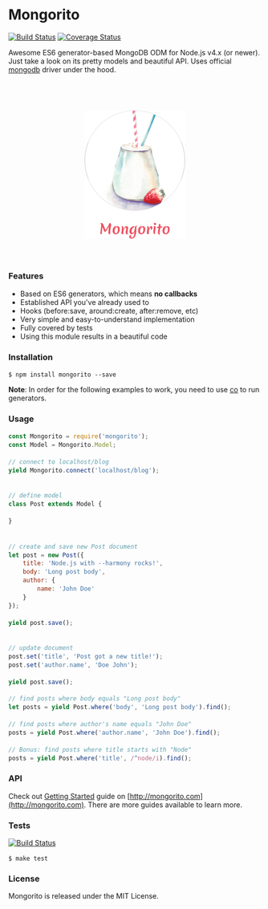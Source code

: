 # Mongorito

[![Build Status](https://travis-ci.org/vdemedes/mongorito.svg?branch=master)](https://travis-ci.org/vdemedes/mongorito) [![Coverage Status](https://coveralls.io/repos/vdemedes/mongorito/badge.svg?branch=master&service=github)](https://coveralls.io/github/vdemedes/mongorito?branch=master)

Awesome ES6 generator-based MongoDB ODM for Node.js v4.x (or newer).
Just take a look on its pretty models and beautiful API.
Uses official [mongodb](https://www.npmjs.com/package/mongodb) driver under the hood.

<h1 align="center">
  <br>
  <img width="200" src="media/logo.png">
  <br>
  <br>
</h1>


### Features

- Based on ES6 generators, which means **no callbacks**
- Established API you've already used to
- Hooks (before:save, around:create, after:remove, etc)
- Very simple and easy-to-understand implementation
- Fully covered by tests
- Using this module results in a beautiful code


### Installation

```
$ npm install mongorito --save
```

**Note**: In order for the following examples to work, you need to use [co](https://github.com/tj/co) to run generators.


### Usage

```js
const Mongorito = require('mongorito');
const Model = Mongorito.Model;

// connect to localhost/blog
yield Mongorito.connect('localhost/blog');


// define model
class Post extends Model {

}


// create and save new Post document
let post = new Post({
    title: 'Node.js with --harmony rocks!',
    body: 'Long post body',
    author: {
        name: 'John Doe'
    }
});

yield post.save();


// update document
post.set('title', 'Post got a new title!');
post.set('author.name', 'Doe John');

yield post.save();

// find posts where body equals "Long post body"
let posts = yield Post.where('body', 'Long post body').find();

// find posts where author's name equals "John Doe"
posts = yield Post.where('author.name', 'John Doe').find();

// Bonus: find posts where title starts with "Node"
posts = yield Post.where('title', /^node/i).find();
```


### API

Check out [Getting Started](http://mongorito.com/guides/getting-started) guide on [http://mongorito.com](http://mongorito.com).
There are more guides available to learn more.


### Tests

[![Build Status](https://travis-ci.org/vdemedes/mongorito.svg?branch=master)](https://travis-ci.org/vdemedes/mongorito)

```
$ make test
```


### License

Mongorito is released under the MIT License.
